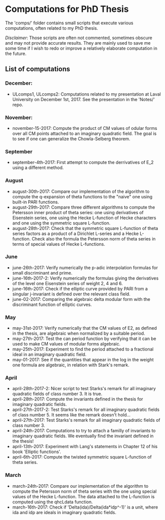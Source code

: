 # Computations for PhD Thesis
The 'comps/' folder contains small scripts that execute various computations, often related to my PhD thesis.

_Disclaimer_: Those scripts are often not commented, sometimes obscure and may not provide accurate results. They are mainly used to save me some time if I wish to redo or improve a relatively elaborate computation in the future.

## List of computations
### December:
- ULcomps1, ULcomps2: Computations related to my presentation at Laval University on December 1st, 2017. See the presentation in the 'Notes/' repo.

### November:
- november-15-2017: Compute the product of CM values of odular forms over all CM points attached to an imaginary quadratic field. The goal is to see if one can generalize the Chowla-Selberg theorem. 

### September
- september-4th-2017: First attempt to compute the derrivatives of E_2 using a different method.

### August
- august-30th-2017: Compare our implementation of the algorithm to compute the q-expansion of theta functions to the "naive" one using built-in PARI functions.
- august-29th-2017: Compare three different algorithms to compute the Petersson inner product of theta series: one using derivatives of Eisenstein series, one using the Hecke L-function of Hecke characters and one using the symmetric square L-function.
- august-28th-2017: Check that the symmetric square L-function of theta series factors as a product of a Dirichlet L-series and a Hecke L-function. Check also the formula the Petersson norm of theta series in terms of special values of Hecke L-functions.

### June
- june-26th-2017: Verify numerically the p-adic interpolation formulas for small discriminant and prime.
- june-16th-2017-2: Verify numerically the formulas giving the derivatives of the level one Eisenstein series of weight 2, 4 and 6.
- june-16th-2017: Check if the elliptic curve provided by PARI from a singular j-invariant is defined over the relevant class field.
- june-02-2017: Comparing the algebraic delta modular form with the discriminant function of elliptic curves.

### May
- may-31st-2017: Verify numerically that the CM values of E2, as defined in the thesis, are algebraic when normalized by a suitable period.
- may-27th-2017: Test the can period function by verifying that it can be used to make CM values of modular forms algebraic.
- may-25th-2017: Experiment to find the period attached to a fractional ideal in an imaginary quadratic field.
- may-01-2017: See if the quantities that appear in the log in the weight one formula are algebraic, in relation with Stark's remark.

### April
- april-28th-2017-2: Nicer script to test Starks's remark for all imaginary quadratic fields of class number 3. It is true.
- april-28th-2017: Compute the invariants defined in the thesis for imaginary quadratic fields.
- april-27th-2017-2: Test Starks's remark for all imaginary quadratic fields of class number 5. It seems like the remark doesn't hold...
- april-27th-2017: Test Starks's remark for all imaginary quadratic fields of class number 3.
- april-24th-2017: Computations to try to attach a familly of invariants to imaginary quadratic fields. We eventually find the invariant defined in the thesis!
- april-13th-2017: Experiment with Lang's statements in Chapter 12 of his book 'Elliptic functions'.
- april-6th-2017: Compute the twisted symmetric square L-function of theta series.

### March
- march-24th-2017: Compare our implementation of the algorithm to compute the Petersson norm of theta series with the one using special values of the Hecke L-function. The data attached to the L-function is computed using the qhcLdata function.
- march-16th-2017: Check if 'Delta(ida)/Delta(ida*idp^-1)' is a unit, where ida and idp are ideals in imaginary quadratic fields.
